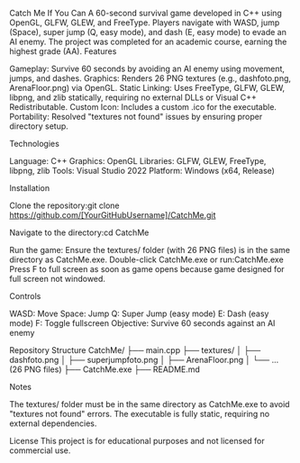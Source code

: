 Catch Me If You Can
A 60-second survival game developed in C++ using OpenGL, GLFW, GLEW, and FreeType. Players navigate with WASD, jump (Space), super jump (Q, easy mode), and dash (E, easy mode) to evade an AI enemy. The project was completed for an academic course, earning the highest grade (AA).
Features

Gameplay: Survive 60 seconds by avoiding an AI enemy using movement, jumps, and dashes.
Graphics: Renders 26 PNG textures (e.g., dashfoto.png, ArenaFloor.png) via OpenGL.
Static Linking: Uses FreeType, GLFW, GLEW, libpng, and zlib statically, requiring no external DLLs or Visual C++ Redistributable.
Custom Icon: Includes a custom .ico for the executable.
Portability: Resolved "textures not found" issues by ensuring proper directory setup.

Technologies

Language: C++
Graphics: OpenGL
Libraries: GLFW, GLEW, FreeType, libpng, zlib
Tools: Visual Studio 2022
Platform: Windows (x64, Release)

Installation

Clone the repository:git clone https://github.com/[YourGitHubUsername]/CatchMe.git


Navigate to the directory:cd CatchMe


Run the game:
Ensure the textures/ folder (with 26 PNG files) is in the same directory as CatchMe.exe.
Double-click CatchMe.exe or run:CatchMe.exe
Press F to full screen as soon as game opens because game designed for full screen not windowed.





Controls

WASD: Move
Space: Jump
Q: Super Jump (easy mode)
E: Dash (easy mode)
F: Toggle fullscreen
Objective: Survive 60 seconds against an AI enemy

Repository Structure
CatchMe/
├── main.cpp
├── textures/
│   ├── dashfoto.png
│   ├── superjumpfoto.png
│   ├── ArenaFloor.png
│   └── ... (26 PNG files)
├── CatchMe.exe
├── README.md

Notes

The textures/ folder must be in the same directory as CatchMe.exe to avoid "textures not found" errors.
The executable is fully static, requiring no external dependencies.

License
This project is for educational purposes and not licensed for commercial use.
